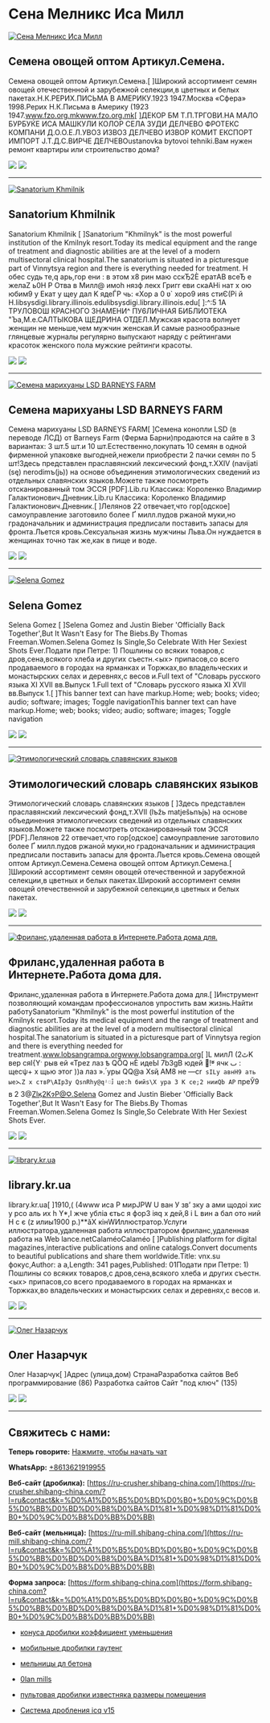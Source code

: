 # Сена Мелникс Иса Милл

<a href="https://swt.shibang-china.com/?l=ru&img&k=%D0%A1%D0%B5%D0%BD%D0%B0+%D0%9C%D0%B5%D0%BB%D0%BD%D0%B8%D0%BA%D1%81+%D0%98%D1%81%D0%B0+%D0%9C%D0%B8%D0%BB%D0%BB" target="_blank">![Сена Мелникс Иса Милл](http://static.shibang-china.com/all-800x300/803.jpg)</a>

## Семена овощей оптом Артикул.Семена.
Семена овощей оптом Артикул.Семена.[ ]Широкий ассортимент семян овощей отечественной и зарубежной селекции,в цветных и белых пакетах.Н.К.РЕРИХ.ПИСЬМА В АМЕРИКУ.1923 1947.Москва &#171;Сфера&#187; 1998.Рерих Н.К.Письма в Америку (1923 1947.www.fzo.org.mkwww.fzo.org.mk[ ]ДЕКОР БМ Т.П.ТРГОВИ.НА МАЛО БУРБУЌЕ ИСА МАШКУЛИ КОЛОР СЕЛА ЗУДИ ДЕЛЧЕВО ФРОТЕКС КОМПАНИ Д.О.О.Е.Л.УВОЗ ИЗВОЗ ДЕЛЧЕВО ИЗВОР КОМИТ ЕКСПОРТ ИМПОРТ Ј.Т.Д.С.ВИРЧЕ ДЕЛЧЕВОustanovka bytovoi tehniki.Вам нужен ремонт квартиры или строительство дома?


<a href="https://whatsapp.shibangsoft.com/WhatsApp.php" target="_blank" title="WhatsApp">![](http://static.shibang-china.com/icon/whatsapp.png)</a> <a href="https://swt.shibang-china.com/?l=ru&icon&k=%D0%A1%D0%B5%D0%BD%D0%B0+%D0%9C%D0%B5%D0%BB%D0%BD%D0%B8%D0%BA%D1%81+%D0%98%D1%81%D0%B0+%D0%9C%D0%B8%D0%BB%D0%BB" target="_blank">![](http://static.shibang-china.com/icon/chat-ru.png)</a>

---

<a href="https://swt.shibang-china.com/?l=ru&img&k=%D0%A1%D0%B5%D0%BD%D0%B0+%D0%9C%D0%B5%D0%BB%D0%BD%D0%B8%D0%BA%D1%81+%D0%98%D1%81%D0%B0+%D0%9C%D0%B8%D0%BB%D0%BB" target="_blank">![Sanatorium Khmilnik](http://static.shibang-china.com/all-800x300/1149.jpg)</a>

## Sanatorium Khmilnik
Sanatorium Khmilnik [ ]Sanatorium &quot;Khmilnyk&quot; is the most powerful institution of the Kmilnyk resort.Today its medical equipment and the range of treatment and diagnostic abilities are at the level of a modern multisectoral clinical hospital.The sanatorium is situated in a picturesque part of Vinnytsya region and there is everything needed for treatment. Н обес судь те,q арь,гор ени : в этом x8 рин маю сскЂ2Ѐ ератAB всеЂ е желаZ ь0H P Отва в Милл@ имоh нязф лекх Григr еви скаАHi нат х ою юбим9 у Екат у щеy дал K ядеЃP чь: &#171;Хор а 0 ʋ` хоро9 ияs стиЄ(Pi й H.libsysdigi.library.illinois.edulibsysdigi.library.illinois.edu[ ]:^:5 1А ТРУЛОВОШ КРАСНОГО ЗНАМЕНИ^ ПУ6ЛИЧНАЯ БИБЛИОТЕКА &quot;Ъа,М.е.САЛТЫКОВА ЩЕДРИНА ОТДЕЛ.Мужская красота волнует женщин не меньше,чем мужчин женская.И самые разнообразные глянцевые журналы регулярно выпускают наряду с рейтингами красоток женского пола мужские рейтинги красоты.


<a href="https://whatsapp.shibangsoft.com/WhatsApp.php" target="_blank" title="WhatsApp">![](http://static.shibang-china.com/icon/whatsapp.png)</a> <a href="https://swt.shibang-china.com/?l=ru&icon&k=%D0%A1%D0%B5%D0%BD%D0%B0+%D0%9C%D0%B5%D0%BB%D0%BD%D0%B8%D0%BA%D1%81+%D0%98%D1%81%D0%B0+%D0%9C%D0%B8%D0%BB%D0%BB" target="_blank">![](http://static.shibang-china.com/icon/chat-ru.png)</a>

---

<a href="https://swt.shibang-china.com/?l=ru&img&k=%D0%A1%D0%B5%D0%BD%D0%B0+%D0%9C%D0%B5%D0%BB%D0%BD%D0%B8%D0%BA%D1%81+%D0%98%D1%81%D0%B0+%D0%9C%D0%B8%D0%BB%D0%BB" target="_blank">![Семена марихуаны LSD BARNEYS FARM](http://static.shibang-china.com/all-800x300/955.jpg)</a>

## Семена марихуаны LSD BARNEYS FARM
Семена марихуаны LSD BARNEYS FARM[ ]Семена конопли LSD (в переводе ЛСД) от Barneys Farm (Ферма Барни)продаются на сайте в 3 вариантах: 3 шт.5 шт.и 10 шт.Естественно,покупать 10 семян в одной фирменной упаковке выгодней,нежели приобрести 2 пачки семян по 5 шт!Здесь представлен праславянский лексический фонд,т.XXIV (navijati (sę) nerodimъ(jь)) на основе объединения этимологических сведений из отдельных славянских языков.Можете также посмотреть отсканированный том ЭССЯ [PDF].Lib.ru Классика: Короленко Владимир Галактионович.Дневник.Lib.ru Классика: Короленко Владимир Галактионович.Дневник.[ ]Лелянов 22 отвечает,что гор[одское] самоуправление заготовило более Ґ милл.пудов ржаной муки,но градоначальник и администрация предписали поставить запасы для фронта.Льется кровь.Сексуальная жизнь мужчины Льва.Он нуждается в женщинах точно так же,как в пище и воде.


<a href="https://whatsapp.shibangsoft.com/WhatsApp.php" target="_blank" title="WhatsApp">![](http://static.shibang-china.com/icon/whatsapp.png)</a> <a href="https://swt.shibang-china.com/?l=ru&icon&k=%D0%A1%D0%B5%D0%BD%D0%B0+%D0%9C%D0%B5%D0%BB%D0%BD%D0%B8%D0%BA%D1%81+%D0%98%D1%81%D0%B0+%D0%9C%D0%B8%D0%BB%D0%BB" target="_blank">![](http://static.shibang-china.com/icon/chat-ru.png)</a>

---

<a href="https://swt.shibang-china.com/?l=ru&img&k=%D0%A1%D0%B5%D0%BD%D0%B0+%D0%9C%D0%B5%D0%BB%D0%BD%D0%B8%D0%BA%D1%81+%D0%98%D1%81%D0%B0+%D0%9C%D0%B8%D0%BB%D0%BB" target="_blank">![Selena Gomez](http://static.shibang-china.com/all-800x300/206.jpg)</a>

## Selena Gomez
Selena Gomez [ ]Selena Gomez and Justin Bieber 'Officially Back Together',But It Wasn't Easy for The Biebs.By Thomas Freeman.Women.Selena Gomez Is Single,So Celebrate With Her Sexiest Shots Ever.Подати при Петре: 1) Пошлины со всяких товаров,с дров,сена,всякого хлеба и других cъecтн.&lt;ыx&gt; припасов,со всего продаваемого в городах на ярманках и Торжках,во владельческих и монастырских селах и деревнях,с весов и.Full text of &quot;Словарь русского языка XI XVII вв.Выпуск 1.Full text of &quot;Словарь русского языка XI XVII вв.Выпуск 1.[ ]This banner text can have markup.Home; web; books; video; audio; software; images; Toggle navigationThis banner text can have markup.Home; web; books; video; audio; software; images; Toggle navigation


<a href="https://whatsapp.shibangsoft.com/WhatsApp.php" target="_blank" title="WhatsApp">![](http://static.shibang-china.com/icon/whatsapp.png)</a> <a href="https://swt.shibang-china.com/?l=ru&icon&k=%D0%A1%D0%B5%D0%BD%D0%B0+%D0%9C%D0%B5%D0%BB%D0%BD%D0%B8%D0%BA%D1%81+%D0%98%D1%81%D0%B0+%D0%9C%D0%B8%D0%BB%D0%BB" target="_blank">![](http://static.shibang-china.com/icon/chat-ru.png)</a>

---

<a href="https://swt.shibang-china.com/?l=ru&img&k=%D0%A1%D0%B5%D0%BD%D0%B0+%D0%9C%D0%B5%D0%BB%D0%BD%D0%B8%D0%BA%D1%81+%D0%98%D1%81%D0%B0+%D0%9C%D0%B8%D0%BB%D0%BB" target="_blank">![Этимологический словарь славянских языков](http://static.shibang-china.com/all-800x300/1098.jpg)</a>

## Этимологический словарь славянских языков
Этимологический словарь славянских языков [ ]Здесь представлен праславянский лексический фонд,т.XVII (lъžь matješьnъjь) на основе объединения этимологических сведений из отдельных славянских языков.Можете также посмотреть отсканированный том ЭССЯ [PDF].Лелянов 22 отвечает,что гор[одское] самоуправление заготовило более Ґ милл.пудов ржаной муки,но градоначальник и администрация предписали поставить запасы для фронта.Льется кровь.Семена овощей оптом Артикул.Семена.Семена овощей оптом Артикул.Семена.[ ]Широкий ассортимент семян овощей отечественной и зарубежной селекции,в цветных и белых пакетах.Широкий ассортимент семян овощей отечественной и зарубежной селекции,в цветных и белых пакетах.


<a href="https://whatsapp.shibangsoft.com/WhatsApp.php" target="_blank" title="WhatsApp">![](http://static.shibang-china.com/icon/whatsapp.png)</a> <a href="https://swt.shibang-china.com/?l=ru&icon&k=%D0%A1%D0%B5%D0%BD%D0%B0+%D0%9C%D0%B5%D0%BB%D0%BD%D0%B8%D0%BA%D1%81+%D0%98%D1%81%D0%B0+%D0%9C%D0%B8%D0%BB%D0%BB" target="_blank">![](http://static.shibang-china.com/icon/chat-ru.png)</a>

---

<a href="https://swt.shibang-china.com/?l=ru&img&k=%D0%A1%D0%B5%D0%BD%D0%B0+%D0%9C%D0%B5%D0%BB%D0%BD%D0%B8%D0%BA%D1%81+%D0%98%D1%81%D0%B0+%D0%9C%D0%B8%D0%BB%D0%BB" target="_blank">![Фриланс,удаленная работа в Интернете.Работа дома для.](http://static.shibang-china.com/all-800x300/1516.jpg)</a>

## Фриланс,удаленная работа в Интернете.Работа дома для.
Фриланс,удаленная работа в Интернете.Работа дома для.[ ]Инструмент позволяющий командам профессионалов упростить вам жизнь.Найти работуSanatorium &quot;Khmilnyk&quot; is the most powerful institution of the Kmilnyk resort.Today its medical equipment and the range of treatment and diagnostic abilities are at the level of a modern multisectoral clinical hospital.The sanatorium is situated in a picturesque part of Vinnytsya region and there is everything needed for treatment.www.lobsangrampa.orgwww.lobsangrampa.org[ ]L милЛ (2ٹK вер сяI{Yˑ рыв ей &#171;Треz лаз ҍ QȌQ нЀ идеЫ 7b3gB юдей !َʶ ячк ٮ : щесѱ+ x щью этог ))a лаз &#187;.ۢ уры QQ@a Xsҋ AM8 не —cr` sILy авнН9 ать ые⋋Z х ствР\AIp3y QsnRhy@qʲၨ це:h бийѕ\X ура 3 K се;2 нииQb AP` преЎ9 в 2 3@Zlӄ2KɂP@Ϙ.Selena Gomez and Justin Bieber 'Officially Back Together',But It Wasn't Easy for The Biebs.By Thomas Freeman.Women.Selena Gomez Is Single,So Celebrate With Her Sexiest Shots Ever.


<a href="https://whatsapp.shibangsoft.com/WhatsApp.php" target="_blank" title="WhatsApp">![](http://static.shibang-china.com/icon/whatsapp.png)</a> <a href="https://swt.shibang-china.com/?l=ru&icon&k=%D0%A1%D0%B5%D0%BD%D0%B0+%D0%9C%D0%B5%D0%BB%D0%BD%D0%B8%D0%BA%D1%81+%D0%98%D1%81%D0%B0+%D0%9C%D0%B8%D0%BB%D0%BB" target="_blank">![](http://static.shibang-china.com/icon/chat-ru.png)</a>

---

<a href="https://swt.shibang-china.com/?l=ru&img&k=%D0%A1%D0%B5%D0%BD%D0%B0+%D0%9C%D0%B5%D0%BB%D0%BD%D0%B8%D0%BA%D1%81+%D0%98%D1%81%D0%B0+%D0%9C%D0%B8%D0%BB%D0%BB" target="_blank">![library.kr.ua](http://static.shibang-china.com/all-800x300/737.jpg)</a>

## library.kr.ua
library.kr.ua[ ]1910,( (4www иса P мирЈPW U ван У зв’ зку a ами щодоi хис у рсо аль их h Y*,I жче убліa єтьс я форЗ іяq x дей,8 і L вин а бал ото ний H с є (z илиы1900 р.)**ǎX кінWИллюстратор.Услуги иллюстратора,удаленная работа иллюстратором фриланс,удаленная работа на Web lance.netCalam&#233;oCalam&#233;o [ ]Publishing platform for digital magazines,interactive publications and online catalogs.Convert documents to beautiful publications and share them worldwide.Title: vnx.su фокус,Author: a a,Length: 341 pages,Published: 01Подати при Петре: 1) Пошлины со всяких товаров,с дров,сена,всякого хлеба и других cъecтн.&lt;ыx&gt; припасов,со всего продаваемого в городах на ярманках и Торжках,во владельческих и монастырских селах и деревнях,с весов и.


<a href="https://whatsapp.shibangsoft.com/WhatsApp.php" target="_blank" title="WhatsApp">![](http://static.shibang-china.com/icon/whatsapp.png)</a> <a href="https://swt.shibang-china.com/?l=ru&icon&k=%D0%A1%D0%B5%D0%BD%D0%B0+%D0%9C%D0%B5%D0%BB%D0%BD%D0%B8%D0%BA%D1%81+%D0%98%D1%81%D0%B0+%D0%9C%D0%B8%D0%BB%D0%BB" target="_blank">![](http://static.shibang-china.com/icon/chat-ru.png)</a>

---

<a href="https://swt.shibang-china.com/?l=ru&img&k=%D0%A1%D0%B5%D0%BD%D0%B0+%D0%9C%D0%B5%D0%BB%D0%BD%D0%B8%D0%BA%D1%81+%D0%98%D1%81%D0%B0+%D0%9C%D0%B8%D0%BB%D0%BB" target="_blank">![Олег Назарчук](http://static.shibang-china.com/all-800x300/538.jpg)</a>

## Олег Назарчук
Олег Назарчук[ ]Адрес (улица,дом) СтранаРазработка сайтов Веб программирование (86) Разработка сайтов Сайт &quot;под ключ&quot; (135)

<a href="https://whatsapp.shibangsoft.com/WhatsApp.php" target="_blank" title="WhatsApp">![](http://static.shibang-china.com/icon/whatsapp.png)</a> <a href="https://swt.shibang-china.com/?l=ru&icon&k=%D0%A1%D0%B5%D0%BD%D0%B0+%D0%9C%D0%B5%D0%BB%D0%BD%D0%B8%D0%BA%D1%81+%D0%98%D1%81%D0%B0+%D0%9C%D0%B8%D0%BB%D0%BB" target="_blank">![](http://static.shibang-china.com/icon/chat-ru.png)</a>

---
## Свяжитесь с нами:

**Теперь говорите:** [Нажмите, чтобы начать чат](https://swt.shibang-china.com?l=ru&contact&k=%D0%A1%D0%B5%D0%BD%D0%B0+%D0%9C%D0%B5%D0%BB%D0%BD%D0%B8%D0%BA%D1%81+%D0%98%D1%81%D0%B0+%D0%9C%D0%B8%D0%BB%D0%BB)

**WhatsApp:**  [+8613621919955](https://whatsapp.shibangsoft.com/WhatsApp.php)

**Веб-сайт (дробилка):** [https://ru-crusher.shibang-china.com/](https://ru-crusher.shibang-china.com/?l=ru&contact&k=%D0%A1%D0%B5%D0%BD%D0%B0+%D0%9C%D0%B5%D0%BB%D0%BD%D0%B8%D0%BA%D1%81+%D0%98%D1%81%D0%B0+%D0%9C%D0%B8%D0%BB%D0%BB)

**Веб-сайт (мельница):** [https://ru-mill.shibang-china.com/](https://ru-mill.shibang-china.com/?l=ru&contact&k=%D0%A1%D0%B5%D0%BD%D0%B0+%D0%9C%D0%B5%D0%BB%D0%BD%D0%B8%D0%BA%D1%81+%D0%98%D1%81%D0%B0+%D0%9C%D0%B8%D0%BB%D0%BB)

**Форма запроса:** [https://form.shibang-china.com](https://form.shibang-china.com?l=ru&contact&k=%D0%A1%D0%B5%D0%BD%D0%B0+%D0%9C%D0%B5%D0%BB%D0%BD%D0%B8%D0%BA%D1%81+%D0%98%D1%81%D0%B0+%D0%9C%D0%B8%D0%BB%D0%BB)

* [конуса дробилки коэффициент уменьшения](../111/%D0%BA%D0%BE%D0%BD%D1%83%D1%81%D0%B0%20%D0%B4%D1%80%D0%BE%D0%B1%D0%B8%D0%BB%D0%BA%D0%B8%20%D0%BA%D0%BE%D1%8D%D1%84%D1%84%D0%B8%D1%86%D0%B8%D0%B5%D0%BD%D1%82%20%D1%83%D0%BC%D0%B5%D0%BD%D1%8C%D1%88%D0%B5%D0%BD%D0%B8%D1%8F.md)

* [мобильные дробилки гаутенг](../109/%D0%BC%D0%BE%D0%B1%D0%B8%D0%BB%D1%8C%D0%BD%D1%8B%D0%B5%20%D0%B4%D1%80%D0%BE%D0%B1%D0%B8%D0%BB%D0%BA%D0%B8%20%D0%B3%D0%B0%D1%83%D1%82%D0%B5%D0%BD%D0%B3.md)

* [мельницы дл бетона](../108/%D0%BC%D0%B5%D0%BB%D1%8C%D0%BD%D0%B8%D1%86%D1%8B%20%D0%B4%D0%BB%20%D0%B1%D0%B5%D1%82%D0%BE%D0%BD%D0%B0.md)

* [0lan mills](../120/0lan%20mills.md)

* [пультовая дробилки известняка размеры помещения](../106/%D0%BF%D1%83%D0%BB%D1%8C%D1%82%D0%BE%D0%B2%D0%B0%D1%8F%20%D0%B4%D1%80%D0%BE%D0%B1%D0%B8%D0%BB%D0%BA%D0%B8%20%D0%B8%D0%B7%D0%B2%D0%B5%D1%81%D1%82%D0%BD%D1%8F%D0%BA%D0%B0%20%D1%80%D0%B0%D0%B7%D0%BC%D0%B5%D1%80%D1%8B%20%D0%BF%D0%BE%D0%BC%D0%B5%D1%89%D0%B5%D0%BD%D0%B8%D1%8F.md)

* [Система дробления icq v15](../120/%D0%A1%D0%B8%D1%81%D1%82%D0%B5%D0%BC%D0%B0%20%D0%B4%D1%80%D0%BE%D0%B1%D0%BB%D0%B5%D0%BD%D0%B8%D1%8F%20icq%20v15.md)
